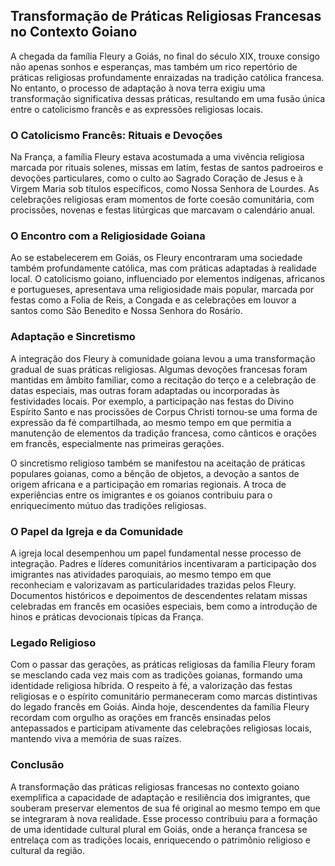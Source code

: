 ## Transformação de Práticas Religiosas Francesas no Contexto Goiano

A chegada da família Fleury a Goiás, no final do século XIX, trouxe consigo não apenas sonhos e esperanças, mas também um rico repertório de práticas religiosas profundamente enraizadas na tradição católica francesa. No entanto, o processo de adaptação à nova terra exigiu uma transformação significativa dessas práticas, resultando em uma fusão única entre o catolicismo francês e as expressões religiosas locais.

### O Catolicismo Francês: Rituais e Devoções

Na França, a família Fleury estava acostumada a uma vivência religiosa marcada por rituais solenes, missas em latim, festas de santos padroeiros e devoções particulares, como o culto ao Sagrado Coração de Jesus e à Virgem Maria sob títulos específicos, como Nossa Senhora de Lourdes. As celebrações religiosas eram momentos de forte coesão comunitária, com procissões, novenas e festas litúrgicas que marcavam o calendário anual.

### O Encontro com a Religiosidade Goiana

Ao se estabelecerem em Goiás, os Fleury encontraram uma sociedade também profundamente católica, mas com práticas adaptadas à realidade local. O catolicismo goiano, influenciado por elementos indígenas, africanos e portugueses, apresentava uma religiosidade mais popular, marcada por festas como a Folia de Reis, a Congada e as celebrações em louvor a santos como São Benedito e Nossa Senhora do Rosário.

### Adaptação e Sincretismo

A integração dos Fleury à comunidade goiana levou a uma transformação gradual de suas práticas religiosas. Algumas devoções francesas foram mantidas em âmbito familiar, como a recitação do terço e a celebração de datas especiais, mas outras foram adaptadas ou incorporadas às festividades locais. Por exemplo, a participação nas festas do Divino Espírito Santo e nas procissões de Corpus Christi tornou-se uma forma de expressão da fé compartilhada, ao mesmo tempo em que permitia a manutenção de elementos da tradição francesa, como cânticos e orações em francês, especialmente nas primeiras gerações.

O sincretismo religioso também se manifestou na aceitação de práticas populares goianas, como a bênção de objetos, a devoção a santos de origem africana e a participação em romarias regionais. A troca de experiências entre os imigrantes e os goianos contribuiu para o enriquecimento mútuo das tradições religiosas.

### O Papel da Igreja e da Comunidade

A igreja local desempenhou um papel fundamental nesse processo de integração. Padres e líderes comunitários incentivaram a participação dos imigrantes nas atividades paroquiais, ao mesmo tempo em que reconheciam e valorizavam as particularidades trazidas pelos Fleury. Documentos históricos e depoimentos de descendentes relatam missas celebradas em francês em ocasiões especiais, bem como a introdução de hinos e práticas devocionais típicas da França.

### Legado Religioso

Com o passar das gerações, as práticas religiosas da família Fleury foram se mesclando cada vez mais com as tradições goianas, formando uma identidade religiosa híbrida. O respeito à fé, a valorização das festas religiosas e o espírito comunitário permaneceram como marcas distintivas do legado francês em Goiás. Ainda hoje, descendentes da família Fleury recordam com orgulho as orações em francês ensinadas pelos antepassados e participam ativamente das celebrações religiosas locais, mantendo viva a memória de suas raízes.

### Conclusão

A transformação das práticas religiosas francesas no contexto goiano exemplifica a capacidade de adaptação e resiliência dos imigrantes, que souberam preservar elementos de sua fé original ao mesmo tempo em que se integraram à nova realidade. Esse processo contribuiu para a formação de uma identidade cultural plural em Goiás, onde a herança francesa se entrelaça com as tradições locais, enriquecendo o patrimônio religioso e cultural da região.